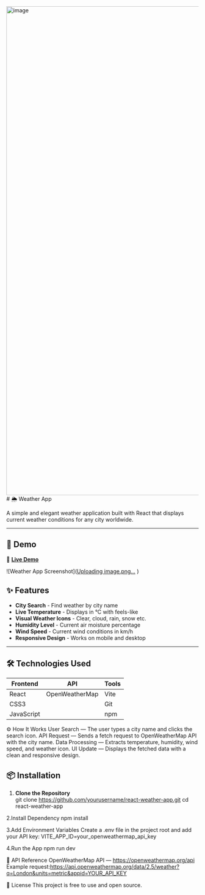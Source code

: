 <img width="953" height="1276" alt="image" src="https://github.com/user-attachments/assets/140680a4-d77d-4e9d-926c-50eb6acfbf17" />
# 🌦️ Weather App

A simple and elegant weather application built with React that displays current weather conditions for any city worldwide.

---

## 🚀 Demo

🔗 **[Live Demo](https://weather-app-gilt-ten-69.vercel.app/)**

![Weather App Screenshot]([Uploading image.png…]()
)

## ✨ Features

- **City Search** - Find weather by city name
- **Live Temperature** - Displays in °C with feels-like
- **Visual Weather Icons** - Clear, cloud, rain, snow etc.
- **Humidity Level** - Current air moisture percentage
- **Wind Speed** - Current wind conditions in km/h
- **Responsive Design** - Works on mobile and desktop

---

## 🛠️ Technologies Used

<div align="center">

| Frontend  | API       | Tools       |
|-----------|-----------|-------------|
| React     | OpenWeatherMap | Vite       |
| CSS3      |           | Git         |
| JavaScript|           | npm         |

</div>

⚙️ How It Works
User Search — The user types a city name and clicks the search icon.
API Request — Sends a fetch request to OpenWeatherMap API with the city name.
Data Processing — Extracts temperature, humidity, wind speed, and weather icon.
UI Update — Displays the fetched data with a clean and responsive design.

## 📦 Installation  
1. **Clone the Repository**  
   git clone https://github.com/yourusername/react-weather-app.git
   cd react-weather-app
   
2.Install Dependency
  npm install

3.Add Environment Variables
Create a .env file in the project root and add your API key:
  VITE_APP_ID=your_openweathermap_api_key

4.Run the App
   npm run dev

📌 API Reference
OpenWeatherMap API — https://openweathermap.org/api
Example request:https://api.openweathermap.org/data/2.5/weather?q=London&units=metric&appid=YOUR_API_KEY
   
📜 License
This project is free to use and open source.
